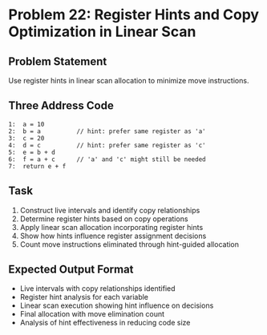 # Problem 22: Register Hints and Copy Optimization in Linear Scan

## Problem Statement
Use register hints in linear scan allocation to minimize move instructions.

## Three Address Code
```
1:  a = 10
2:  b = a          // hint: prefer same register as 'a'
3:  c = 20
4:  d = c          // hint: prefer same register as 'c'
5:  e = b + d
6:  f = a + c      // 'a' and 'c' might still be needed
7:  return e + f
```

## Task
1. Construct live intervals and identify copy relationships
2. Determine register hints based on copy operations
3. Apply linear scan allocation incorporating register hints
4. Show how hints influence register assignment decisions
5. Count move instructions eliminated through hint-guided allocation

## Expected Output Format
- Live intervals with copy relationships identified
- Register hint analysis for each variable
- Linear scan execution showing hint influence on decisions
- Final allocation with move elimination count
- Analysis of hint effectiveness in reducing code size